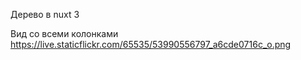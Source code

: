Дерево в nuxt 3

Вид со всеми колонками https://live.staticflickr.com/65535/53990556797_a6cde0716c_o.png
